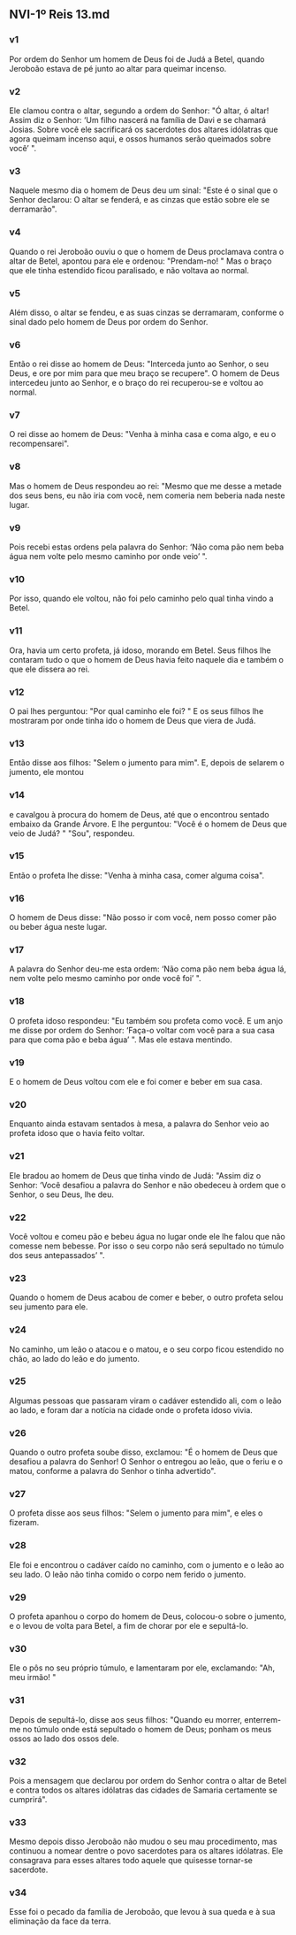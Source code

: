 ## NVI-1º Reis 13.md
### v1
 Por ordem do Senhor um homem de Deus foi de Judá a Betel, quando Jeroboão estava de pé junto ao altar para queimar incenso.
### v2
 Ele clamou contra o altar, segundo a ordem do Senhor: "Ó altar, ó altar! Assim diz o Senhor: ‘Um filho nascerá na família de Davi e se chamará Josias. Sobre você ele sacrificará os sacerdotes dos altares idólatras que agora queimam incenso aqui, e ossos humanos serão queimados sobre você’ ".
### v3
 Naquele mesmo dia o homem de Deus deu um sinal: "Este é o sinal que o Senhor declarou: O altar se fenderá, e as cinzas que estão sobre ele se derramarão".
### v4
 Quando o rei Jeroboão ouviu o que o homem de Deus proclamava contra o altar de Betel, apontou para ele e ordenou: "Prendam-no! " Mas o braço que ele tinha estendido ficou paralisado, e não voltava ao normal.
### v5
 Além disso, o altar se fendeu, e as suas cinzas se derramaram, conforme o sinal dado pelo homem de Deus por ordem do Senhor.
### v6
 Então o rei disse ao homem de Deus: "Interceda junto ao Senhor, o seu Deus, e ore por mim para que meu braço se recupere". O homem de Deus intercedeu junto ao Senhor, e o braço do rei recuperou-se e voltou ao normal.
### v7
 O rei disse ao homem de Deus: "Venha à minha casa e coma algo, e eu o recompensarei".
### v8
 Mas o homem de Deus respondeu ao rei: "Mesmo que me desse a metade dos seus bens, eu não iria com você, nem comeria nem beberia nada neste lugar.
### v9
 Pois recebi estas ordens pela palavra do Senhor: ‘Não coma pão nem beba água nem volte pelo mesmo caminho por onde veio’ ".
### v10
 Por isso, quando ele voltou, não foi pelo caminho pelo qual tinha vindo a Betel.
### v11
 Ora, havia um certo profeta, já idoso, morando em Betel. Seus filhos lhe contaram tudo o que o homem de Deus havia feito naquele dia e também o que ele dissera ao rei.
### v12
 O pai lhes perguntou: "Por qual caminho ele foi? " E os seus filhos lhe mostraram por onde tinha ido o homem de Deus que viera de Judá.
### v13
 Então disse aos filhos: "Selem o jumento para mim". E, depois de selarem o jumento, ele montou
### v14
 e cavalgou à procura do homem de Deus, até que o encontrou sentado embaixo da Grande Árvore. E lhe perguntou: "Você é o homem de Deus que veio de Judá? " "Sou", respondeu.
### v15
 Então o profeta lhe disse: "Venha à minha casa, comer alguma coisa".
### v16
 O homem de Deus disse: "Não posso ir com você, nem posso comer pão ou beber água neste lugar.
### v17
 A palavra do Senhor deu-me esta ordem: ‘Não coma pão nem beba água lá, nem volte pelo mesmo caminho por onde você foi’ ".
### v18
 O profeta idoso respondeu: "Eu também sou profeta como você. E um anjo me disse por ordem do Senhor: ‘Faça-o voltar com você para a sua casa para que coma pão e beba água’ ". Mas ele estava mentindo.
### v19
 E o homem de Deus voltou com ele e foi comer e beber em sua casa.
### v20
 Enquanto ainda estavam sentados à mesa, a palavra do Senhor veio ao profeta idoso que o havia feito voltar.
### v21
 Ele bradou ao homem de Deus que tinha vindo de Judá: "Assim diz o Senhor: ‘Você desafiou a palavra do Senhor e não obedeceu à ordem que o Senhor, o seu Deus, lhe deu.
### v22
 Você voltou e comeu pão e bebeu água no lugar onde ele lhe falou que não comesse nem bebesse. Por isso o seu corpo não será sepultado no túmulo dos seus antepassados’ ".
### v23
 Quando o homem de Deus acabou de comer e beber, o outro profeta selou seu jumento para ele.
### v24
 No caminho, um leão o atacou e o matou, e o seu corpo ficou estendido no chão, ao lado do leão e do jumento.
### v25
 Algumas pessoas que passaram viram o cadáver estendido ali, com o leão ao lado, e foram dar a notícia na cidade onde o profeta idoso vivia.
### v26
 Quando o outro profeta soube disso, exclamou: "É o homem de Deus que desafiou a palavra do Senhor! O Senhor o entregou ao leão, que o feriu e o matou, conforme a palavra do Senhor o tinha advertido".
### v27
 O profeta disse aos seus filhos: "Selem o jumento para mim", e eles o fizeram.
### v28
 Ele foi e encontrou o cadáver caído no caminho, com o jumento e o leão ao seu lado. O leão não tinha comido o corpo nem ferido o jumento.
### v29
 O profeta apanhou o corpo do homem de Deus, colocou-o sobre o jumento, e o levou de volta para Betel, a fim de chorar por ele e sepultá-lo.
### v30
 Ele o pôs no seu próprio túmulo, e lamentaram por ele, exclamando: "Ah, meu irmão! "
### v31
 Depois de sepultá-lo, disse aos seus filhos: "Quando eu morrer, enterrem-me no túmulo onde está sepultado o homem de Deus; ponham os meus ossos ao lado dos ossos dele.
### v32
 Pois a mensagem que declarou por ordem do Senhor contra o altar de Betel e contra todos os altares idólatras das cidades de Samaria certamente se cumprirá".
### v33
 Mesmo depois disso Jeroboão não mudou o seu mau procedimento, mas continuou a nomear dentre o povo sacerdotes para os altares idólatras. Ele consagrava para esses altares todo aquele que quisesse tornar-se sacerdote.
### v34
 Esse foi o pecado da família de Jeroboão, que levou à sua queda e à sua eliminação da face da terra.
